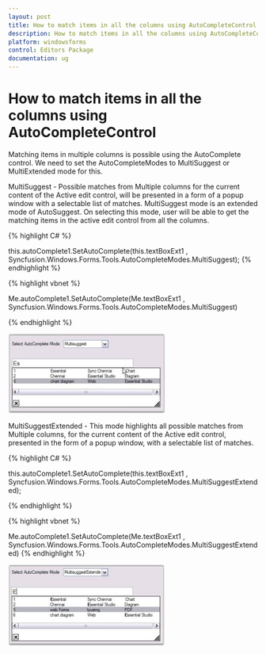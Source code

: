 ```yaml
---
layout: post
title: How to match items in all the columns using AutoCompleteControl
description: How to match items in all the columns using AutoCompleteControl
platform: windowsforms
control: Editors Package
documentation: ug
---
```






# How to match items in all the columns using AutoCompleteControl


Matching items in multiple columns is possible using the AutoComplete control. We need to set the AutoCompleteModes to MultiSuggest or MultiExtended mode for this.

MultiSuggest - Possible matches from Multiple columns for the current content of the Active edit control, will be presented in a form of a popup window with a selectable list of matches. MultiSuggest mode is an extended mode of AutoSuggest. On selecting this mode, user  will be able to get the matching items in the active edit control from all the columns. 

{% highlight C# %}




this.autoComplete1.SetAutoComplete(this.textBoxExt1 , Syncfusion.Windows.Forms.Tools.AutoCompleteModes.MultiSuggest);
{% endhighlight %}




{% highlight vbnet %}


Me.autoComplete1.SetAutoComplete(Me.textBoxExt1 , Syncfusion.Windows.Forms.Tools.AutoCompleteModes.MultiSuggest)

{% endhighlight %}

 ![](AutoComplete-Controls-Images/Overview_img36.jpeg)



MultiSuggestExtended - This mode highlights all possible matches from Multiple columns, for the current content of the Active edit control, presented in the form of a popup window, with a selectable list of matches.

{% highlight C# %}



this.autoComplete1.SetAutoComplete(this.textBoxExt1 , Syncfusion.Windows.Forms.Tools.AutoCompleteModes.MultiSuggestExtended);


{% endhighlight %}



{% highlight vbnet %}



Me.autoComplete1.SetAutoComplete(Me.textBoxExt1 , Syncfusion.Windows.Forms.Tools.AutoCompleteModes.MultiSuggestExtended)
{% endhighlight %}


![](AutoComplete-Controls-Images/Overview_img37.jpeg) 
